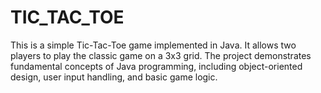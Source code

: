 # TIC_TAC_TOE
This is a simple Tic-Tac-Toe game implemented in Java. It allows two players to play the classic game on a 3x3 grid. The project demonstrates fundamental concepts of Java programming, including object-oriented design, user input handling, and basic game logic.
